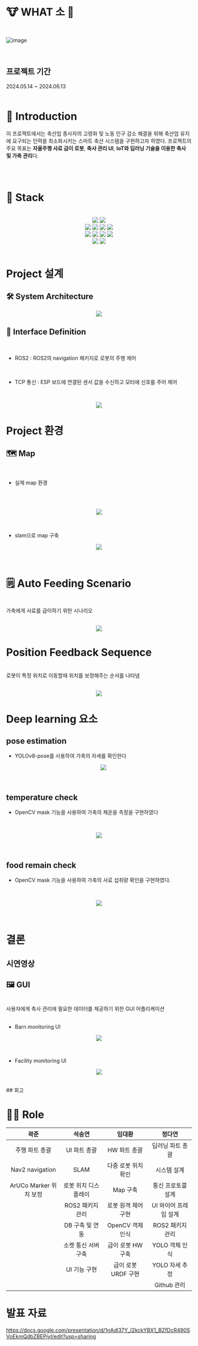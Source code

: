 # 🐮 WHAT 소 🤠  

<br/>

![image](https://github.com/addinedu-ros-4th/ros-repo-4/assets/137265648/28bcebe8-6ff4-46c1-8e56-78fd5c2c45be)

<br/>

## 프로젝트 기간 
2024.05.14 ~ 2024.06.13
<br/>
<br/>


# 📖 Introduction
이 프로젝트에서는 축산업 종사자의 고령화 및 노동 인구 감소 해결을 위해 축산업 유지에 요구되는 인력을 최소화시키는 스마트 축산 시스템을 구현하고자 하였다. 프로젝트의 주요 목표는 **자울주행 사료 급이 로봇**, **축사 관리 UI**, **IoT와 딥러닝 기술을 이용한 축사 및 가축 관리**다. 
      
 <br/>        
 <br/>       

# 🔧 Stack 

<br/>
        
<div align="center">
  <img src="https://img.shields.io/badge/Python-3776AB?style=for-the-badge&logo=Python&logoColor=white"> <img src="https://img.shields.io/badge/Ubuntu-E95420?style=for-the-badge&logo=Ubuntu&logoColor=white">   
</div>

<div align="center">
   <img src="https://img.shields.io/badge/ROS2-22314E?style=for-the-badge&logo=ROS&logoColor=white"> <img src="https://img.shields.io/badge/MySQL-4479A1?style=for-the-badge&logo=MySQL&logoColor=white">  <img src="https://img.shields.io/badge/OpenCV-5C3EE8?style=for-the-badge&logo=OpenCV&logoColor=white"> <img src="https://img.shields.io/badge/PyQt-41CD52?style=for-the-badge&logo=Qt&logoColor=white">
</div>

<div align="center">
   <img src="https://img.shields.io/badge/Github-181717?style=for-the-badge&logo=Github&logoColor=white"> <img src="https://img.shields.io/badge/Jira-0052CC?style=for-the-badge&logo=Jira&logoColor=white">
<img src="https://img.shields.io/badge/Confluence-172B4D?style=for-the-badge&logo=Confluence&logoColor=white"> <img src="https://img.shields.io/badge/Slack-4A154B?style=for-the-badge&logo=Slack&logoColor=white">

</div>

<div align="center">
   <img src="https://img.shields.io/badge/Raspberrypi-A22846?style=for-the-badge&logo=Raspberrypi&logoColor=white"> <img src="https://img.shields.io/badge/Arduino-00878F?style=for-the-badge&logo=Arduino&logoColor=white">
</div>
<br/>

# Project 설계

## 🛠️ System Architecture

<p align="center"><img src="https://github.com/addinedu-ros-4th/ros-repo-4/assets/137265648/819e9008-bb90-49b0-a062-910d3da7f3a4"></p>

## 📡 Interface Definition
<br/> 

* ROS2    : ROS2의 navigation 패키지로 로봇의 주행 제어
      
<br/>      

* TCP 통신 : ESP 보드에 연결된 센서 값을 수신하고 모터에 신호를 주어 제어
         
<br/>      

      
<p align="center"><img src="https://github.com/addinedu-ros-4th/ros-repo-4/assets/137265648/cd14d4b7-a6c1-4e87-95bb-1ae914f35f48"></p>



# Project 환경
## 🗺️ Map
<br/>

* 실제 map 환경
<br/>       
<br/>
              
<p align="center"><img src="https://github.com/addinedu-ros-4th/ros-repo-4/assets/137265648/6a3980ab-6016-4a4c-a513-46639c2714cd"></p>
<br/>

* slam으로 map 구축
<p align="center"><img src="https://github.com/addinedu-ros-4th/ros-repo-4/assets/137265648/66fcca7c-13f8-4d2b-b079-029bcd0bcd45"></p>
<br/>




# 🗒️ Auto Feeding Scenario
<br/> 
가축에게 사료를 급이하기 위한 시나리오
<br/> 
<br/>


 

<p align="center"><img src="https://github.com/addinedu-ros-4th/ros-repo-4/assets/137265648/0564c909-d6c7-459e-9540-3cecd9f6840d"></p>

# Position Feedback Sequence 
<br/>
로봇이 특정 위치로 이동할때 위치를 보정해주는 순서를 나타냄
<br/>
<br/>
<p align="center"><img src="https://github.com/addinedu-ros-4th/ros-repo-4/assets/137265648/a329df51-d41f-4f4d-b4ec-19490da596c6"></p>


# Deep learning 요소
## pose estimation
* YOLOv8-pose를 사용하여 가축의 자세를 확인한다
  <br/>
  <p align="center"><img src="https://github.com/addinedu-ros-4th/ros-repo-4/assets/137265648/310da08e-fd0f-42cc-a11b-ff4518938945"></p>
  <br/>
## temperature check
* OpenCV mask 기능을 사용하여 가축의 체온을 측정을 구현하였다
 <br/>
 <p align="center"><img src="https://github.com/addinedu-ros-4th/ros-repo-4/assets/137265648/d0e89fd3-9650-4d52-8422-12f134818b6c"></p>
 <br/>
 
## food remain check
* OpenCV mask 기능을 사용하여 가축의 사료 섭취량 확인을 구현하였다.
 <br/>
 <p align="center"><img src="https://github.com/addinedu-ros-4th/ros-repo-4/assets/137265648/85333305-2f7f-4e83-b4de-d3d0994720c8"></p>
 <br/>

# 결론
## 시연영상

## 🖼️ GUI
<br/>
사용자에게 축사 관리에 필요한 데이터를 제공하기 위한 GUI 어플리케이션
<br/>
<br/> 


 * Barn monitoring UI 

  <p align="center"><img src="https://github.com/addinedu-ros-4th/ros-repo-4/assets/137265648/647adf02-de9d-4ad9-b3b3-54928b01220b"></p>
  <br/>


   
 * Facility monitoring UI 
  
  <p align="center"><img src="https://github.com/addinedu-ros-4th/ros-repo-4/assets/137265648/ab71eacb-e290-469b-8003-3970d3736459"></p>
  <br/>
## 회고 

# 🧑‍💻 Role  

|곽준|석승연|임대환|정다연|
|:--:|:--:|:--:|:--:|
|주행 파트 총괄|UI 파트 총괄|HW 파트 총괄|딥러닝 파트 총괄|
|Nav2 navigation|SLAM|다중 로봇 위치 확인|시스템 설계|
|ArUCo Marker 위치 보정|로봇 위치 디스플레이|Map 구축|통신 프로토콜 설계|
||ROS2 패키지 관리|로봇 원격 제어 구현|UI 와이어 프레임 설계|
||DB 구축 및 연동|OpenCV 객체 인식|ROS2 패키지 관리|
||소켓 통신 서버 구축|급이 로봇 HW 구축|YOLO 객체 인식|
||UI 기능 구현|급이 로봇 URDF 구현|YOLO 자세 추정|
||||Github 관리|

# 발표 자료
https://docs.google.com/presentation/d/1nAdl37Y_I2kckYBX1_BZfDcR490SVoEkmQdbZBEPiyI/edit?usp=sharing
